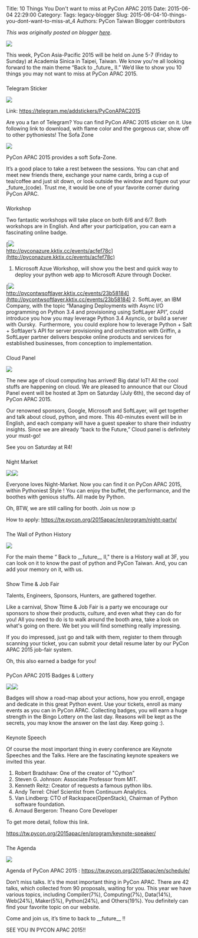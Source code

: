 Title: 10 Things You Don't want to miss at PyCon APAC 2015
Date: 2015-06-04 22:29:00
Category:
Tags: legacy-blogger
Slug: 2015-06-04-10-things-you-dont-want-to-miss-at_4
Authors: PyCon Taiwan Blogger contributors

*This was originally posted on blogger [here](https://pycontw.blogspot.com/2015/06/10-things-you-dont-want-to-miss-at_4.html)*.

<!--more-->



![](https://lh4.googleusercontent.com/3L0PZiVdDPiu9ihmPHcS8pytq5Sidj9CnBRpjolpM-qxaVNA9zl-gDbP1Oxttt_aeWK1D4kRMYkx-2TSCcZZFfoT6zvTSkP2DsU8LP97O8m8pZmJzEvApw06ntHD8tlIe5GaZMM)





This week, PyCon Asia-Pacific 2015 will be held on June 5-7 (Friday to Sunday) at Academia Sinica in Taipei, Taiwan. We know you're all looking forward to the main theme “Back to \_future\_ II.” We’d like to show you 10 things you may not want to miss at PyCon APAC 2015.


###
Telegram Sticker






![](https://lh5.googleusercontent.com/yKmVuwFJR0ucPXZpInRUxKQUbWSZyPmthJE1BdlZE9wBxiKsGC9wAwsPLHnA3AT7i-FoPKpXN4-jb82fcEBtHorRYVY1K5-JB2pF1ZcOoBAK9pzsSOXEsYNTfbfKTqPDnR6TLm8)

Link: <https://telegram.me/addstickers/PyConAPAC2015>


Are you a fan of Telegram? You can find PyCon APAC 2015 sticker on it. Use following link to download, with flame color and the gorgeous car, show off to other pythoniests!
The Sofa Zone  



![](https://lh4.googleusercontent.com/fzD7D5jLrzKOB2eLxGjY1IQ9GmAlaaOuJg1jO6IDKuWm-za_J1IDa-SR13xpzXAp_xHt9AuISTciIIVj2JzrR7o7AxrDVgsmhE9fF3usMu3d6SSy7I_E6gBtBdiP2Kz_GMtlN5E)

PyCon APAC 2015 provides a soft Sofa-Zone.


It’s a good place to take a rest between the sessions. You can chat and meet new friends there, exchange your name cards, bring a cup of tea/coffee and just sit down, or look outside the window and figure out your \_future\_(code). Trust me, it would be one of your favorite corner during PyCon APAC.


###


###
Workshop




Two fantastic workshops will take place on both 6/6 and 6/7. Both workshops are in English. And after your participation, you can earn a fascinating online badge.

[![](https://lh6.googleusercontent.com/Lx6l0zEoTJdzieUkSS5h5SyBye8bSB4pGDWYfBMgnaZQitymy_hqtWAXsNxqFi2NMa_dvbhM3LUuepFCXod8ZFqe1ykIkhcRJzDPUCRmRhBEKSUKomGSAXns_IeLVp9IqOTEtXQ)  
http://pyconazure.kktix.cc/events/acfef78c](http://pyconazure.kktix.cc/events/acfef78c)

1. Microsoft Azue Workshop, will show you the best and quick way to deploy your python web app to Microsoft Azure through Docker.



[![](https://lh4.googleusercontent.com/ygMggM8fC52OzafbTiSnyEfwtEGZc7PLdvkZcgJ4cVM00PsRpmGye9K49GLHXitY0SF3DSUh5VX3DI94Vx4XCg6eHBxM_WR2-BxIosX6w7N45grv6pfXj6OzY0mJo_6q5epaFEU)  
http://pycontwsoftlayer.kktix.cc/events/23b58184](http://pycontwsoftlayer.kktix.cc/events/23b58184)
2. SoftLayer, an IBM Company, with the topic “Managing Deployments with Async I/O programming on Python 3.4 and provisioning using SoftLayer API”, could introduce you how you may leverage Python 3.4 Asyncio, or build a server with Oursky.  Furthermore,  you could explore how to leverage Python + Salt + Softlayer’s API for server provisioning and orchestration with Griffin, a SoftLayer partner delivers bespoke online products and services for established businesses, from conception to implementation.




###
Cloud Panel



![](https://lh3.googleusercontent.com/TcXDSKQMT_0InpDTBwnQfzClzoou8VBt_zrtRRwV0PcXGcrQD-RzeOLRqheLvs7maI1NUSuejE8rn_yB0-txa5K0VcYHIeQHtkFZTL88QxGw72gf2RJz_ayAt740oUWQ8WWUVJ0)



The new age of cloud computing has arrived! Big data! IoT! All the cool stuffs are happening on cloud. We are pleased to announce that our Cloud Panel event will be hosted at 3pm on Saturday (July 6th), the second day of PyCon APAC 2015.


Our renowned sponsors, Google, Microsoft and SoftLayer, will get together and talk about cloud, python, and more. This 40-minutes event will be in English, and each company will have a guest speaker to share their industry insights. Since we are already “back to the Future,” Cloud panel is definitely your must-go!


See you on Saturday at R4!


###
Night Market




![](https://lh6.googleusercontent.com/qtSndggbTpwn_AaYj4xbJlosuhqbU91xzHmLJ1qKtFs0TCyBK_qZNiRvB7d0KenLjfyGxrJwdzu15o6_wAhfXKDBzHxF2LfBqWgVWz3zbaWGyXd4SDWefOq7N6YCuvJvFa6H154)![](https://lh4.googleusercontent.com/ddoKu9OckXYbWtt89NDLoRYiiR9TED_tLW9W2wYKR4MED6qOkoGPcqKIn88Gkn2K_JZ9qImHyxEc3ghrEGUqNJUZQ4hImi9QU1QxeYvjUA08EssAbj6Yw3j92D-U_znNvPpL_dE)




Everyone loves Night-Market. Now you can find it on PyCon APAC 2015, within Pythoniest Style ! You can enjoy the buffet, the performance, and the boothes with genious stuffs. All made by Python.


Oh, BTW, we are still calling for booth. Join us now :p


How to apply: <https://tw.pycon.org/2015apac/en/program/night-party/>


###
The Wall of Python History






![](https://lh3.googleusercontent.com/ThJhmb-z-AhjXsWzNOxCfUYRQrcaj-gGlvuLrS5DPfi0RNyYcR_WX2Yq1K1rSkLLkASxSVnSItakghSbKKHB9CfiVGq-yHLONgGMO8ELvA85ZdVaIArorrWhvEbHPNw2JzyU3as)




For the main theme “ Back to \_\_future\_\_ II," there is a History wall at 3F, you can look on it to know the past of python and PyCon Taiwan. And, you can add your memory on it, with us.


###
Show Time & Job Fair




Talents, Engineers, Sponsors, Hunters, are gathered together.


Like a carnival, Show Ttime & Job Fair is a party we encourage our sponsors to show their products, culture, and even what they can do for you! All you need to do is to walk around the booth area, take a look on what's going on there. We bet you will find something really impressing.


If you do impressed, just go and talk with them, register to them through scanning your ticket, you can submit your detail resume later by our PyCon APAC 2015 job-fair system.


Oh, this also earned a badge for you!


###
PyCon APAC 2015 Badges & Lottery






![](https://lh6.googleusercontent.com/LDg7M467MfYASUi4n49KWen7uJDq6_wGyyrDuxDZTNjSiU-r7xH4kAfDStMgwYnIZ0KfS4qu3b352U8llIV7OJG1C0dCVqdcKn6mtYcojzJpKnIwtzmT_BWNS_gUMwG-urkWAhQ)[![](https://lh3.googleusercontent.com/x_eFV_TvcETZAdFmZ0ZUUZO8WUGeBZhftQJNMWq9L68DvvnOEvz25JQa8VgKj4Wi1shpP9CPTWRWSJEqYZcS-i6mktc2oUwjMcVYIbhJo3__YlcTNgcXw2h_zZIfO4nisQupJEU)](https://lh3.googleusercontent.com/x_eFV_TvcETZAdFmZ0ZUUZO8WUGeBZhftQJNMWq9L68DvvnOEvz25JQa8VgKj4Wi1shpP9CPTWRWSJEqYZcS-i6mktc2oUwjMcVYIbhJo3__YlcTNgcXw2h_zZIfO4nisQupJEU)




Badges will show a road-map about your actions, how you enroll, engage and dedicate in this great Python event. Use your tickets, enroll as many events as you can in PyCon APAC. Collecting badges, you will earn a huge strength in the Bingo Lottery on the last day. Reasons will be kept as the secrets, you may know the answer on the last day. Keep going :).

###





###
Keynote Speech




Of course the most important thing in every conference are Keynote Speeches and the Talks. Here are the fascinating keynote speakers we invited this year.



1. Robert Bradshaw: One of the creator of "Cython"
2. Steven G. Johnson: Associate Professor from MIT.
3. Kenneth Reitz: Creator of requests a famous python libs.
4. Andy Terrel: Chief Scientist from Continuum Analytics.
5. Van Lindberg: CTO of Rackspace(OpenStack), Chairman of Python software foundation.
6. Arnaud Bergeron: Theano Core Developer




To get more detail, follow this link.

<https://tw.pycon.org/2015apac/en/program/keynote-speaker/>


###
The Agenda





![](https://lh6.googleusercontent.com/nVw4gdKvFI9HeJvNlta7COv8t1i_khopbgetCaDvQaCUpRSZLNzfaNr2xkK_RpM9awjZjlR7CPF4cTrL8gIazMQwjwvas5cMQRenKmQTB8F--whz8XRjEydBCQVf1atPLL8iad4)

Agenda of PyCon APAC 2015 : <https://tw.pycon.org/2015apac/en/schedule/>


Don’t miss talks. It's the most important thing in PyCon APAC. There are 42 talks, which collected from 90 proposals, waiting for you. This year we have various topics, including Compiler(7%), Computing(7%), Data(14%), Web(24%), Maker(5%), Python(24%), and Others(19%). You definitely can find your favorite topic on our website.




Come and join us, it’s time to back to \_\_future\_\_ !! 

SEE YOU IN PYCON APAC 2015!!
